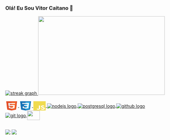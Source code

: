 ### Olá! Eu Sou Vitor Caitano 👋

<div align="center">
<a href="https:/github.com/CaitanoVitor">
<!-- <img width ="450em" height="250em" src="https://github-readme-stats.vercel.app/api?username=CaitanoVitor&show_icons=true&theme=radical&include_all_commits=true&count_private=true"/> -->
<img width ="450em" height="250em" src="https://streak-stats.demolab.com?user=sarah1iz&locale=en&mode=daily&theme=dracula&hide_border=false&border_radius=5" alt="streak graph"  />
<img width ="400em" height="250em" src="https://github-readme-stats.vercel.app/api/top-langs/?username=CaitanoVitor&layout=compact&langs_count=7&theme=radical"/>
</div>

<div style="display: inline_block"><br>
  <img align="center" height="30" width="40" src="https://raw.githubusercontent.com/devicons/devicon/master/icons/html5/html5-original.svg" alt="HTML" />
  <img align="center" height="30" width="40" src="https://raw.githubusercontent.com/devicons/devicon/master/icons/css3/css3-original.svg" alt="CSS"/>
  <img align="center" height="30" width="40" src="https://raw.githubusercontent.com/devicons/devicon/master/icons/javascript/javascript-plain.svg"  alt="Js"/>
  <img align="center" height="30" width="40" src="https://cdn.jsdelivr.net/gh/devicons/devicon/icons/nodejs/nodejs-original.svg" alt="nodejs logo"  />
  <img align="center" height="30" width="40" src="https://cdn.jsdelivr.net/gh/devicons/devicon/icons/postgresql/postgresql-original.svg"  alt="postgresql logo"  />
  <img align="center" height="30" width="40" src="https://cdn.jsdelivr.net/gh/devicons/devicon/icons/github/github-original.svg" alt="github logo"  />
  <img align="center" height="30" width="40" src="https://cdn.jsdelivr.net/gh/devicons/devicon/icons/git/git-original.svg" alt="git logo"  />
  <img align="center" height="30" width="40" src="https://cdn.jsdelivr.net/gh/devicons/devicon/icons/react/react-original.svg" />
          
 
    
</div>

##      

  <div>
  <a href="https://www.linkedin.com/in/vitor-caitano-de-morais/" target="_blank"><img src="https://img.shields.io/badge/-LinkedIn-%230077B5?style=for-the-badge&logo=linkedin&logoColor=white" target="_blank"></a>
   <a href="https://www.instagram.com/caitano_vitoor/?next=%2F" target="_blank"><img src="https://img.shields.io/badge/-Instagram-%23E4405F?style=for-the-badge&logo=instagram&logoColor=white" target="_blank"></a>
</div>
  
  
<!--
**CaitanoVitor/CaitanoVitor** is a ✨ _special_ ✨ repository because its `README.md` (this file) appears on your GitHub profile.

Here are some ideas to get you started:

- 🔭 I’m currently working on ...
- 🌱 I’m currently learning ...
- 👯 I’m looking to collaborate on ...
- 🤔 I’m looking for help with ...
- 💬 Ask me about ...
- 📫 How to reach me: ...
- 😄 Pronouns: ...
- ⚡ Fun fact: ...
-->
